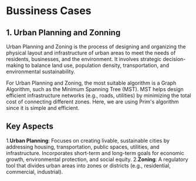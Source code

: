 # Bussiness Cases  
## 1. Urban Planning and Zonning ##
Urban Planning and Zoning is the process of designing and organizing the physical layout and infrastructure of urban areas to meet the needs of residents, businesses, and the environment. It involves strategic decision-making to balance land use, population density, transportation, and environmental sustainability.

For Urban Planning and Zoning, the most suitable algorithm is a Graph Algorithm, such as the Minimum Spanning Tree (MST). MST helps design efficient infrastructure networks (e.g., roads, utilities) by minimizing the total cost of connecting different zones. Here, we are using Prim's algorithm since it is simple and efficient.  

## Key Aspects ##
1.**Urban Planning**: Focuses on creating livable, sustainable cities by addressing housing, transportation, public spaces, utilities, and infrastructure.
Incorporates short-term and long-term goals for economic growth, environmental protection, and social equity.
2.**Zoning**: A regulatory tool that divides urban areas into zones or districts (e.g., residential, commercial, industrial).


